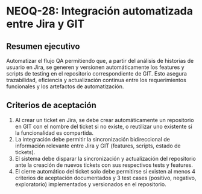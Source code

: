 # NEOQ-28: Integración automatizada entre Jira y GIT

## Resumen ejecutivo
Automatizar el flujo QA permitiendo que, a partir del análisis de historias de usuario en Jira, se generen y versionen automáticamente los features y scripts de testing en el repositorio correspondiente de GIT. Esto asegura trazabilidad, eficiencia y actualización continua entre los requerimientos funcionales y los artefactos de automatización.

## Criterios de aceptación
1. Al crear un ticket en Jira, se debe crear automáticamente un repositorio en GIT con el nombre del ticket si no existe, o reutilizar uno existente si la funcionalidad es compartida.
2. La integración debe permitir la sincronización bidireccional de información relevante entre Jira y GIT (features, scripts, estado de tickets).
3. El sistema debe disparar la sincronización y actualización del repositorio ante la creación de nuevos tickets con sus respectivos tests y features.
4. El cierre automático del ticket solo debe permitirse si existen al menos 4 criterios de aceptación documentados y 3 test cases (positivo, negativo, exploratorio) implementados y versionados en el repositorio.
